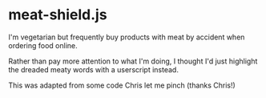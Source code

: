 # meat-shield.js

I'm vegetarian but frequently buy products with meat by accident when ordering food online.

Rather than pay more attention to what I'm doing, I thought I'd just highlight the dreaded meaty words with a userscript instead.

This was adapted from some code Chris let me pinch (thanks Chris!)